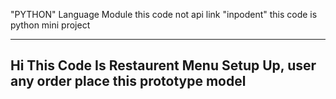 "PYTHON" Language Module 
   this code not api link "inpodent"
this code is python mini project 

----------------------------------------
Hi This Code Is Restaurent Menu Setup Up,
user any order place this prototype model
-------------------------------------------
